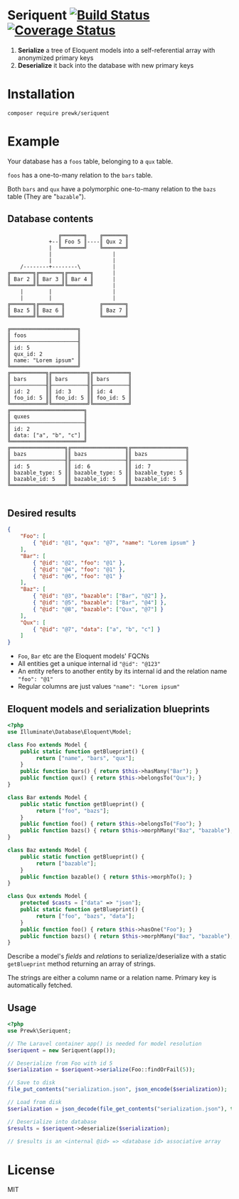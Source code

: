 # Seriquent [![Build Status](https://travis-ci.org/prewk/seriquent.svg)](https://travis-ci.org/prewk/seriquent) [![Coverage Status](https://coveralls.io/repos/prewk/seriquent/badge.svg?branch=master&service=github)](https://coveralls.io/github/prewk/seriquent?branch=master)

1. __Serialize__ a tree of Eloquent models into a self-referential array with anonymized primary keys
2. __Deserialize__ it back into the database with new primary keys

# Installation

`composer require prewk/seriquent`

# Example

Your database has a `foos` table, belonging to a `qux` table.

`foos` has a one-to-many relation to the `bars` table.

Both `bars` and `qux` have a polymorphic one-to-many relation to the `bazs` table (They are "`bazable`").

## Database contents

````
                ╔═══════╗    ╔═══════╗
             +--║ Foo 5 ║----║ Qux 2 ║
             |  ╚═══════╝    ╚═══════╝
             |                   |
             |                   |
    /--------+--------\          |
╔═══════╗╔═══════╗╔═══════╗      |
║ Bar 2 ║║ Bar 3 ║║ Bar 4 ║      |
╚═══════╝╚═══════╝╚═══════╝      |
    |        |                   |
    |        |                   |
╔═══════╗╔═══════╗           ╔═══════╗
║ Baz 5 ║║ Baz 6 ║           ║ Baz 7 ║
╚═══════╝╚═══════╝           ╚═══════╝

╔═════════════════════╗
║ foos                ║
╟─────────────────────╢
║ id: 5               ║
║ qux_id: 2           ║
║ name: "Lorem ipsum" ║
╚═════════════════════╝
╔═══════════╗╔═══════════╗╔═══════════╗
║ bars      ║║ bars      ║║ bars      ║
╟───────────╢╟───────────╢╟───────────╢
║ id: 2     ║║ id: 3     ║║ id: 4     ║
║ foo_id: 5 ║║ foo_id: 5 ║║ foo_id: 5 ║
╚═══════════╝╚═══════════╝╚═══════════╝
╔═══════════════════════╗
║ quxes                 ║
╟───────────────────────╢
║ id: 2                 ║
║ data: ["a", "b", "c"] ║
╚═══════════════════════╝
╔═════════════════╗╔═════════════════╗╔═════════════════╗
║ bazs            ║║ bazs            ║║ bazs            ║
╟─────────────────╢╟─────────────────╢╟─────────────────╢
║ id: 5           ║║ id: 6           ║║ id: 7           ║
║ bazable_type: 5 ║║ bazable_type: 5 ║║ bazable_type: 5 ║
║ bazable_id: 5   ║║ bazable_id: 5   ║║ bazable_id: 5   ║
╚═════════════════╝╚═════════════════╝╚═════════════════╝


````

## Desired results

````json
{
    "Foo": [
        { "@id": "@1", "qux": "@7", "name": "Lorem ipsum" }
    ],
    "Bar": [
        { "@id": "@2", "foo": "@1" },
        { "@id": "@4", "foo": "@1" },
        { "@id": "@6", "foo": "@1" }
    ],
    "Baz": [
        { "@id": "@3", "bazable": ["Bar", "@2"] },
        { "@id": "@5", "bazable": ["Bar", "@4"] },
        { "@id": "@8", "bazable": ["Qux", "@7"] }
    ],
    "Qux": [
        { "@id": "@7", "data": ["a", "b", "c"] }
    ]
}
````

* `Foo`, `Bar` etc are the Eloquent models' FQCNs
* All entities get a unique internal id `"@id": "@123"`
* An entity refers to another entity by its internal id and the relation name `"foo": "@1"`
* Regular columns are just values `"name": "Lorem ipsum"`

## Eloquent models and serialization blueprints

````php
<?php
use Illuminate\Database\Eloquent\Model;

class Foo extends Model {
    public static function getBlueprint() {
         return ["name", "bars", "qux"];
    }
    public function bars() { return $this->hasMany("Bar"); }
    public function qux() { return $this->belongsTo("Qux"); }
}

class Bar extends Model {
    public static function getBlueprint() {
         return ["foo", "bazs"];
    }
    public function foo() { return $this->belongsTo("Foo"); }
    public function bazs() { return $this->morphMany("Baz", "bazable"); }
}

class Baz extends Model {
    public static function getBlueprint() {
         return ["bazable"];
    }
    public function bazable() { return $this->morphTo(); }
}

class Qux extends Model {
    protected $casts = ["data" => "json"];
    public static function getBlueprint() {
         return ["foo", "bazs", "data"];
    }
    public function foo() { return $this->hasOne("Foo"); }
    public function bazs() { return $this->morphMany("Baz", "bazable"); }
}

````

Describe a model's _fields_ and _relations_ to serialize/deserialize with a static `getBlueprint` method returning an array of strings.

The strings are either a column name or a relation name. Primary key is automatically fetched.

## Usage

````php
<?php
use Prewk\Seriquent;

// The Laravel container app() is needed for model resolution
$seriquent = new Seriquent(app());

// Deserialize from Foo with id 5
$serialization = $seriquent->serialize(Foo::findOrFail(5));

// Save to disk
file_put_contents("serialization.json", json_encode($serialization));

// Load from disk
$serialization = json_decode(file_get_contents("serialization.json"), true);

// Deserialize into database
$results = $seriquent->deserialize($serialization);

// $results is an <internal @id> => <database id> associative array
````

# License

MIT
 
